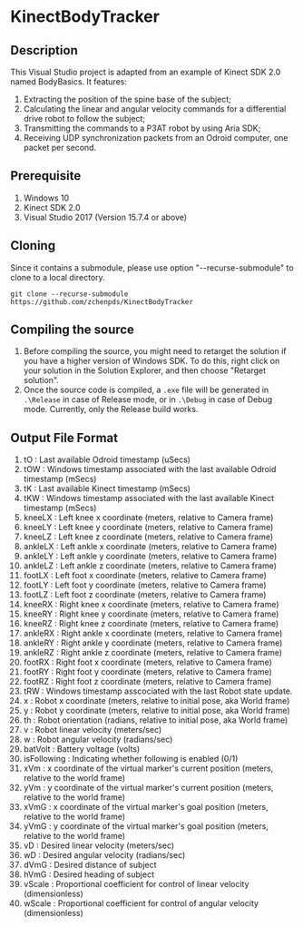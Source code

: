 # KinectBodyTracker

## Description
This Visual Studio project is adapted from an example of Kinect SDK 2.0 named BodyBasics. It features:
1. Extracting the position of the spine base of the subject;
1. Calculating the linear and angular velocity commands for a differential drive robot to follow the subject;
1. Transmitting the commands to a P3AT robot by using Aria SDK;
1. Receiving UDP synchronization packets from an Odroid computer, one packet per second.


## Prerequisite
1. Windows 10
1. Kinect SDK 2.0
1. Visual Studio 2017 (Version 15.7.4 or above)

## Cloning
Since it contains a submodule, please use option "--recurse-submodule" to clone to a local directory.
```
git clone --recurse-submodule https://github.com/zchenpds/KinectBodyTracker
```

## Compiling the source
1. Before compiling the source, you might need to retarget the solution if you have a higher version of Windows SDK. To do this, right click on your solution in the Solution Explorer, and then choose "Retarget solution". 
1. Once the source code is compiled, a `.exe` file will be generated in `.\Release` in case of Release mode, or in `.\Debug` in case of Debug mode. Currently, only the Release build works.


## Output File Format
1.	tO	:	Last available Odroid timestamp (uSecs)
1.	tOW	:	Windows timestamp associated with the last available Odroid timestamp (mSecs)
1.	tK	:	Last available Kinect timestamp (mSecs)
1.	tKW	:	Windows timestamp associated with the last available Kinect timestamp (mSecs)
1.	kneeLX	:	Left knee x coordinate (meters, relative to Camera frame)
1.	kneeLY	:	Left knee y coordinate (meters, relative to Camera frame)
1.	kneeLZ	:	Left knee z coordinate (meters, relative to Camera frame)
1.	ankleLX	:	Left ankle x coordinate (meters, relative to Camera frame)
1.	ankleLY	:	Left ankle y coordinate (meters, relative to Camera frame)
1.	ankleLZ	:	Left ankle z coordinate (meters, relative to Camera frame)
1.	footLX	:	Left foot x coordinate (meters, relative to Camera frame)
1.	footLY	:	Left foot y coordinate (meters, relative to Camera frame)
1.	footLZ	:	Left foot z coordinate (meters, relative to Camera frame)
1.	kneeRX	:	Right knee x coordinate (meters, relative to Camera frame)
1.	kneeRY	:	Right knee y coordinate (meters, relative to Camera frame)
1.	kneeRZ	:	Right knee z coordinate (meters, relative to Camera frame)
1.	ankleRX	:	Right ankle x coordinate (meters, relative to Camera frame)
1.	ankleRY	:	Right ankle y coordinate (meters, relative to Camera frame)
1.	ankleRZ	:	Right ankle z coordinate (meters, relative to Camera frame)
1.	footRX	:	Right foot x coordinate (meters, relative to Camera frame)
1.	footRY	:	Right foot y coordinate (meters, relative to Camera frame)
1.	footRZ	:	Right foot z coordinate (meters, relative to Camera frame)
1.	tRW	:	Windows timestamp asscociated with the last Robot state update.
1.	x	:	Robot x coordinate (meters, relative to initial pose, aka World frame)
1.	y	:	Robot y coordinate (meters, relative to initial pose, aka World frame)
1.	th	:	Robot orientation (radians, relative to initial pose, aka World frame)
1.	v	:	Robot linear velocity (meters/sec)
1.	w	:	Robot angular velocity (radians/sec)
1.	batVolt	:	Battery voltage (volts)
1.	isFollowing	:	Indicating whether following is enabled (0/1)
1.	xVm	:	x coordinate of the virtual marker's current position (meters, relative to the world frame)
1.	yVm	:	y coordinate of the virtual marker's current position (meters, relative to the world frame)
1.	xVmG	:	x coordinate of the virtual marker's goal position (meters, relative to the world frame)
1.	yVmG	:	y coordinate of the virtual marker's goal position (meters, relative to the world frame)
1.	vD	:	Desired linear velocity (meters/sec)
1.	wD	:	Desired angular velocity (radians/sec)
1.	dVmG	:	Desired distance of subject
1.	hVmG	:	Desired heading of subject
1.	vScale	:	Proportional coefficient for control of linear velocity (dimensionless)
1.	wScale	:	Proportional coefficient for control of angular velocity (dimensionless)
